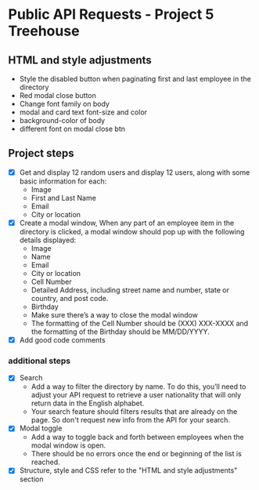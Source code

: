 # Public API Requests - Project 5 Treehouse

## HTML and style adjustments

-   Style the disabled button when paginating first and last employee in the directory
-   Red modal close button
-   Change font family on body
-   modal and card text font-size and color
-   background-color of body
-   different font on modal close btn

## Project steps

-   [x] Get and display 12 random users and display 12 users, along with some basic information for each:
    -   Image
    -   First and Last Name
    -   Email
    -   City or location
-   [x] Create a modal window, When any part of an employee item in the directory is clicked, a modal window should pop up with the following details displayed:
    -   Image
    -   Name
    -   Email
    -   City or location
    -   Cell Number
    -   Detailed Address, including street name and number, state or country, and post code.
    -   Birthday
    -   Make sure there’s a way to close the modal window
    -   The formatting of the Cell Number should be (XXX) XXX-XXXX and the formatting of the Birthday should be MM/DD/YYYY.
-   [x] Add good code comments

### additional steps

-   [x] Search
    -   Add a way to filter the directory by name. To do this, you’ll need to adjust your API request to retrieve a user nationality that will only return data in the English alphabet.
    -   Your search feature should filters results that are already on the page. So don't request new info from the API for your search.
-   [x] Modal toggle
    -   Add a way to toggle back and forth between employees when the modal window is open.
    -   There should be no errors once the end or beginning of the list is reached.
-   [x] Structure, style and CSS refer to the "HTML and style adjustments" section
